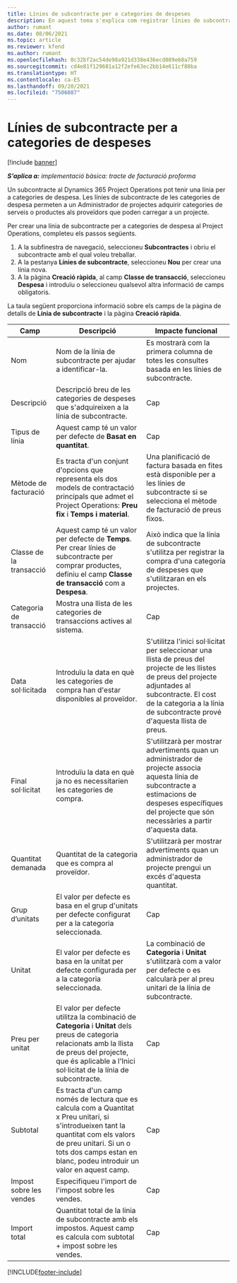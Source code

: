 ```yaml
---
title: Línies de subcontracte per a categories de despeses
description: En aquest tema s'explica com registrar línies de subcontracte per a despeses i utilitzar els camps per registrar la compra de temps a proveïdors.
author: rumant
ms.date: 08/06/2021
ms.topic: article
ms.reviewer: kfend
ms.author: rumant
ms.openlocfilehash: 0c32bf2ac54de98a921d338e436ecd089e68a759
ms.sourcegitcommit: cd4e81f129681a12f2efe63ec2bb14e611cf88ba
ms.translationtype: HT
ms.contentlocale: ca-ES
ms.lasthandoff: 09/20/2021
ms.locfileid: "7506087"
---
```

#  <a name="subcontract-lines-for-expense-categories"></a>Línies de subcontracte per a categories de despeses

[!include [banner](../../includes/dataverse-preview.md)]

_**S'aplica a:** implementació bàsica: tracte de facturació proforma_

Un subcontracte al Dynamics 365 Project Operations pot tenir una línia per a categories de despesa. Les línies de subcontracte de les categories de despesa permeten a un Administrador de projectes adquirir categories de serveis o productes als proveïdors que poden carregar a un projecte.

Per crear una línia de subcontracte per a categories de despesa al Project Operations, completeu els passos següents.

1. A la subfinestra de navegació, seleccioneu **Subcontractes** i obriu el subcontracte amb el qual voleu treballar.
2. A la pestanya **Línies de subcontracte**, seleccioneu **Nou** per crear una línia nova.
3. A la pàgina **Creació ràpida**, al camp **Classe de transacció**, seleccioneu **Despesa** i introduïu o seleccioneu qualsevol altra informació de camps obligatoris.

La taula següent proporciona informació sobre els camps de la pàgina de detalls de **Línia de subcontracte** i la pàgina **Creació ràpida**.

| **Camp** | **Descripció** | **Impacte funcional** |
| --- | --- | --- |
| Nom | Nom de la línia de subcontracte per ajudar a identificar-la. | Es mostrarà com la primera columna de totes les consultes basada en les línies de subcontracte. |
| Descripció | Descripció breu de les categories de despeses que s'adquireixen a la línia de subcontracte. | Cap |
|Tipus de línia | Aquest camp té un valor per defecte de **Basat en quantitat**. |Cap |
| Mètode de facturació | Es tracta d'un conjunt d'opcions que representa els dos models de contractació principals que admet el Project Operations: **Preu fix** i **Temps i material**. | Una planificació de factura basada en fites està disponible per a les línies de subcontracte si se selecciona el mètode de facturació de preus fixos. |
| Classe de la transacció | Aquest camp té un valor per defecte de **Temps**. Per crear línies de subcontracte per comprar productes, definiu el camp **Classe de transacció** com a **Despesa**.  | Això indica que la línia de subcontracte s'utilitza per registrar la compra d'una categoria de despeses que s'utilitzaran en els projectes. |
| Categoria de transacció | Mostra una llista de les categories de transaccions actives al sistema. |Cap |
| Data sol·licitada | Introduïu la data en què les categories de compra han d'estar disponibles al proveïdor. | S'utilitza l'inici sol·licitat per seleccionar una llista de preus del projecte de les llistes de preus del projecte adjuntades al subcontracte. El cost de la categoria a la línia de subcontracte prové d'aquesta llista de preus. |
| Final sol·licitat | Introduïu la data en què ja no es necessitarien les categories de compra. | S'utilitzarà per mostrar advertiments quan un administrador de projecte associa aquesta línia de subcontracte a estimacions de despeses específiques del projecte que són necessàries a partir d'aquesta data. |
| Quantitat demanada | Quantitat de la categoria que es compra al proveïdor. | S'utilitzarà per mostrar advertiments quan un administrador de projecte prengui un excés d'aquesta quantitat.|
| Grup d’unitats | El valor per defecte es basa en el grup d'unitats per defecte configurat per a la categoria seleccionada. |Cap |
| Unitat | El valor per defecte es basa en la unitat per defecte configurada per a la categoria seleccionada.  | La combinació de **Categoria** i **Unitat** s'utilitzarà com a valor per defecte o es calcularà per al preu unitari de la línia de subcontracte.  |
| Preu per unitat | El valor per defecte utilitza la combinació de **Categoria** i **Unitat** dels preus de categoria relacionats amb la llista de preus del projecte, que és aplicable a l'Inici sol·licitat de la línia de subcontracte. |Cap |
| Subtotal | Es tracta d'un camp només de lectura que es calcula com a Quantitat x Preu unitari, si s'introdueixen tant la quantitat com els valors de preu unitari. Si un o tots dos camps estan en blanc, podeu introduir un valor en aquest camp. |Cap |
| Impost sobre les vendes | Especifiqueu l'import de l'impost sobre les vendes. |Cap |
| Import total | Quantitat total de la línia de subcontracte amb els impostos. Aquest camp es calcula com subtotal + impost sobre les vendes. |Cap |


[!INCLUDE[footer-include](../../includes/footer-banner.md)]
